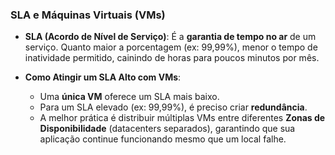### SLA e Máquinas Virtuais (VMs)

* **SLA (Acordo de Nível de Serviço)**: É a **garantia de tempo no ar** de um serviço. Quanto maior a porcentagem (ex: 99,99%), menor o tempo de inatividade permitido, cainindo de horas para poucos minutos por mês.

* **Como Atingir um SLA Alto com VMs**:
    * Uma **única VM** oferece um SLA mais baixo.
    * Para um SLA elevado (ex: 99,99%), é preciso criar **redundância**.
    * A melhor prática é distribuir múltiplas VMs entre diferentes **Zonas de Disponibilidade** (datacenters separados), garantindo que sua aplicação continue funcionando mesmo que um local falhe.
